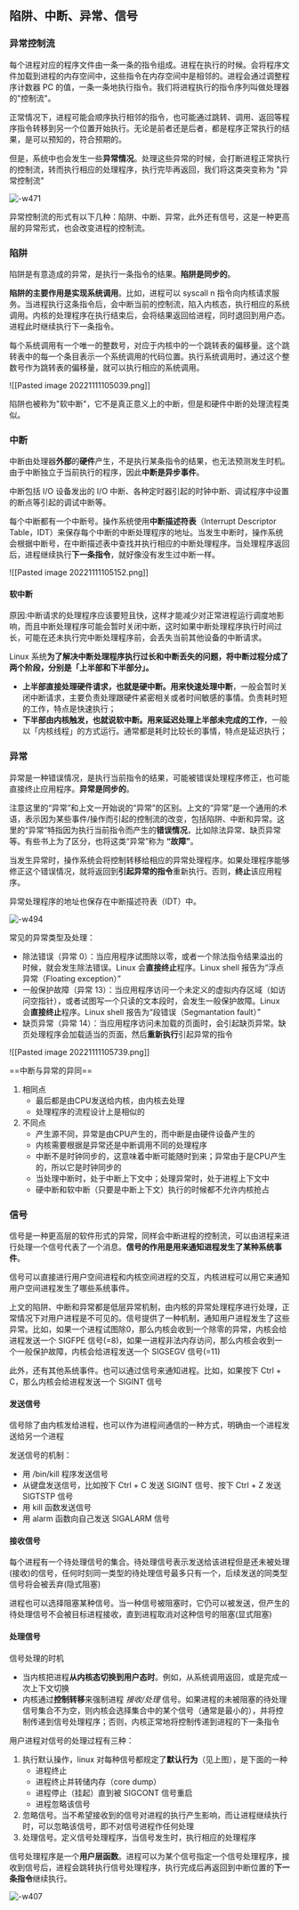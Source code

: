 ## 陷阱、中断、异常、信号

### 异常控制流

每个进程对应的程序文件由一条一条的指令组成。进程在执行的时候。会将程序文件加载到进程的内存空间中，这些指令在内存空间中是相邻的。进程会通过调整程序计数器 PC 的值，一条一条地执行指令。我们将进程执行的指令序列叫做处理器的"控制流"。

正常情况下，进程可能会顺序执行相邻的指令，也可能通过跳转、调用、返回等程序指令转移到另一个位置开始执行。无论是前者还是后者，都是程序正常执行的结果，是可以预知的，符合预期的。

但是，系统中也会发生一些**异常情况**。处理这些异常的时候，会打断进程正常执行的控制流，转而执行相应的处理程序，执行完毕再返回，我们将这类突变称为 "异常控制流"

![-w471](https://imageslr.com/media/15948281929782.jpg)

异常控制流的形式有以下几种：陷阱、中断、异常，此外还有信号，这是一种更高层的异常形式，也会改变进程的控制流。

### 陷阱

陷阱是有意造成的异常，是执行一条指令的结果。**陷阱是同步的**。

**陷阱的主要作用是实现系统调用**。比如，进程可以 syscall n 指令向内核请求服务。当进程执行这条指令后，会中断当前的控制流，陷入内核态，执行相应的系统调用。内核的处理程序在执行结束后，会将结果返回给进程，同时退回到用户态。进程此时继续执行下一条指令。

每个系统调用有一个唯一的整数号，对应于内核中的一个跳转表的偏移量。这个跳转表中的每一个条目表示一个系统调用的代码位置。执行系统调用时，通过这个整数号作为跳转表的偏移量，就可以执行相应的系统调用。

![[Pasted image 20221111105039.png]]

陷阱也被称为"软中断"，它不是真正意义上的中断，但是和硬件中断的处理流程类似。

### 中断

中断由处理器**外部**的**硬件**产生，不是执行某条指令的结果，也无法预测发生时机。由于中断独立于当前执行的程序，因此**中断是异步事件**。

中断包括 I/O 设备发出的 I/O 中断、各种定时器引起的时钟中断、调试程序中设置的断点等引起的调试中断等。

每个中断都有一个中断号。操作系统使用**中断描述符表**（Interrupt Descriptor Table，IDT）来保存每个中断的中断处理程序的地址。当发生中断时，操作系统会根据中断号，在中断描述表中查找并执行相应的中断处理程序。当处理程序返回后，进程继续执行**下一条指令**，就好像没有发生过中断一样。

![[Pasted image 20221111105152.png]]

#### 软中断

原因:中断请求的处理程序应该要短且快，这样才能减少对正常进程运行调度地影响，而且中断处理程序可能会暂时关闭中断，这时如果中断处理程序执行时间过长，可能在还未执行完中断处理程序前，会丢失当前其他设备的中断请求。

Linux 系统**为了解决中断处理程序执行过长和中断丢失的问题，将中断过程分成了两个阶段，分别是「上半部和下半部分」。**

- **上半部直接处理硬件请求，也就是硬中断。用来快速处理中断**，一般会暂时关闭中断请求，主要负责处理跟硬件紧密相关或者时间敏感的事情。负责耗时短的工作，特点是快速执行；
- **下半部由内核触发，也就说软中断。用来延迟处理上半部未完成的工作**，一般以「内核线程」的方式运行。通常都是耗时比较长的事情，特点是延迟执行；

### 异常

异常是一种错误情况，是执行当前指令的结果，可能被错误处理程序修正，也可能直接终止应用程序。**异常是同步的**。

注意这里的“异常”和上文一开始说的“异常”的区别。上文的“异常”是一个通用的术语，表示因为某些事件/操作而引起的控制流的改变，包括陷阱、中断和异常。这里的“异常”特指因为执行当前指令而产生的**错误情况**，比如除法异常、缺页异常等。有些书上为了区分，也将这类“异常”称为 **“故障”**。

当发生异常时，操作系统会将控制转移给相应的异常处理程序。如果处理程序能够修正这个错误情况，就将返回到**引起异常的指令**重新执行。否则，**终止**该应用程序。

异常处理程序的地址也保存在中断描述符表（IDT）中。

![-w494](https://imageslr.com/media/15948647387834.jpg)

常见的异常类型及处理：
- 除法错误（异常 0）：当应用程序试图除以零，或者一个除法指令结果溢出的时候，就会发生除法错误。Linux 会**直接终止**程序。Linux shell 报告为“浮点异常（Floating exception）”
- 一般保护故障（异常 13）：当应用程序访问一个未定义的虚拟内存区域（如访问空指针），或者试图写一个只读的文本段时，会发生一般保护故障。Linux 会**直接终止**程序。Linux shell 报告为“段错误（Segmantation fault）”
- 缺页异常（异常 14）：当应用程序访问未加载的页面时，会引起缺页异常。缺页处理程序会加载适当的页面，然后**重新执行**引起异常的指令

![[Pasted image 20221111105739.png]]

==中断与异常的异同==
1. 相同点
	- 最后都是由CPU发送给内核，由内核去处理
	- 处理程序的流程设计上是相似的
2. 不同点
	- 产生源不同，异常是由CPU产生的，而中断是由硬件设备产生的
	- 内核需要根据是异常还是中断调用不同的处理程序
	- 中断不是时钟同步的，这意味着中断可能随时到来；异常由于是CPU产生的，所以它是时钟同步的
	- 当处理中断时，处于中断上下文中；处理异常时，处于进程上下文中
	- 硬中断和软中断（只要是中断上下文）执行的时候都不允许内核抢占

### 信号

信号是一种更高层的软件形式的异常，同样会中断进程的控制流，可以由进程来进行处理一个信号代表了一个消息。**信号的作用是用来通知进程发生了某种系统事件**。

信号可以直接进行用户空间进程和内核空间进程的交互，内核进程可以用它来通知用户空间进程发生了哪些系统事件。

上文的陷阱、中断和异常都是低层异常机制，由内核的异常处理程序进行处理，正常情况下对用户进程是不可见的。信号提供了一种机制，通知用户进程发生了这些异常。比如，如果一个进程试图除0，那么内核会收到一个除零的异常，内核会给进程发送一个 SIGFPE 信号(=8)，如果一进程非法内存访问，那么内核会收到一个一般保护故障，内核会给进程发送一个 SIGSEGV 信号(=11)

此外，还有其他系统事件。也可以通过信号来通知进程。比如，如果按下 Ctrl + C，那么内核会给进程发送一个 SIGINT 信号

#### 发送信号

信号除了由内核发给进程，也可以作为进程间通信的一种方式，明确由一个进程发送给另一个进程

发送信号的机制：
- 用 /bin/kill 程序发送信号
- 从键盘发送信号，比如按下 Ctrl + C 发送 SIGINT 信号、按下 Ctrl + Z 发送 SIGTSTP 信号
- 用 kill 函数发送信号
- 用 alarm 函数向自己发送 SIGALARM 信号

#### 接收信号

每个进程有一个待处理信号的集合。待处理信号表示发送给该进程但是还未被处理(接收)的信号，任何时刻同一类型的待处理信号最多只有一个，后续发送的同类型信号将会被丢弃(隐式阻塞)

进程也可以选择阻塞某种信号。当一种信号被阻塞时，它仍可以被发送，但产生的待处理信号不会被目标进程接收，直到进程取消对这种信号的阻塞(显式阻塞)

#### 处理信号

信号处理的时机
- 当内核把进程**从内核态切换到用户态时**。例如，从系统调用返回，或是完成一次上下文切换
- 内核通过**控制转移**来强制进程 _接收/处理_ 信号。如果进程的未被阻塞的待处理信号集合不为空，则内核会选择集合中的某个信号（通常是最小的），并将控制传递到信号处理程序；否则，内核正常地将控制传递到进程的下一条指令

用户进程对信号的处理过程有三种：
1.  执行默认操作，linux 对每种信号都规定了**默认行为**（见上图），是下面的一种
    -   进程终止
    -   进程终止并转储内存（core dump）
    -   进程停止（挂起）直到被 SIGCONT 信号重启
    -   进程忽略该信号
2.  忽略信号。当不希望接收到的信号对进程的执行产生影响，而让进程继续执行时，可以忽略该信号，即不对信号进程作任何处理
3.  处理信号。定义信号处理程序，当信号发生时，执行相应的处理程序

信号处理程序是一个**用户层函数**。进程可以为某个信号指定一个信号处理程序，接收到信号后，进程会跳转执行信号处理程序，执行完成后再返回到中断位置的**下一条指令**继续执行。

![-w407](https://imageslr.com/media/15949144782600.jpg)


